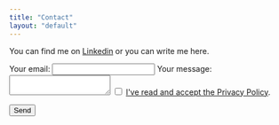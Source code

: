 ```yaml
---
title: "Contact"
layout: "default"
---
```


You can find me on [Linkedin](https://www.linkedin.com/in/pierg) or you can write me here.

<form action="https://formspree.io/mnqgvbnn" method="POST">
  <label>
      Your email:
      <input type="email" name="email" required>
  </label>

  <label>
      Your message:
      <textarea name="message" required></textarea>
  </label>

  <label class="checkbox-label">
      <input type="checkbox" name="privacy" required>
      <a href="/privacy-policy/">I've read and accept the Privacy Policy</a>.
  </label>  
  
  <button type="submit">Send</button>
</form>